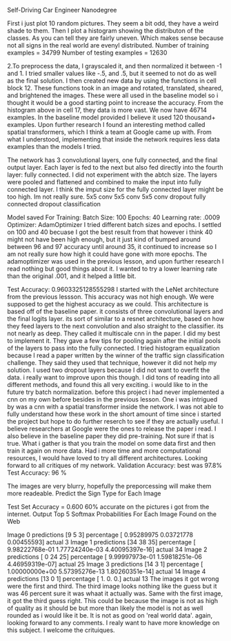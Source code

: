 Self-Driving Car Engineer Nanodegree

First i just plot 10 random pictures. They seem a bit odd, they have a weird shade to them. Then I plot a histogram showing the distributon of the classes. As you can tell they are fairly uneven. Which makes sense because not all signs in the real world are evenyl distributed.
Number of training examples = 34799
Number of testing examples = 12630


2.To preprocess the data, I grayscaled it, and then normalized it between -1 and 1. I tried smaller values like -.5, and .5, but it seemed to not do as well as the final solution.
I then created new data by using the functions in cell block 12. These functions took in an image and rotated, translated, sheared, and brightened the images. These were all used in the baseline model so i thought it would be a good starting point to increase the accuracy.
From the histogram above in cell 17, they data is more vast. We now have 46714 examples. In the baseline model provided I believe it used 120 thousand+ examples.
Upon further research I found an interesting method called spatial transformers, which I think a team at Google came up with. From what I understood, implementing that inside the network requires less data examples than the models I tried.
    
    
The network has 3 convolutional layers, one fully connected, and the final output layer. Each layer is fed to the next but also fed directly into the fourth layer: fully connected. I did not experiment with the abtch size. The layers were pooled and flattened and combined to make the input into fully connected layer. I think the imput size for the fully connected layer might be too high. Im not really sure.
5x5 conv
5x5 conv
5x5 conv
dropout
fully connected
dropout
classification


Model saved
For Training:
Batch Size: 100
Epochs: 40
Learning rate: .0009
Optimizer: AdamOptimizer
I tried different batch sizes and epochs. I settled on 100 and 40 becuase I got the best result from that however i think 40 might not have been high enough, but it just kind of bumped around between 96 and 97 accuracy until around 35, it continued to increase so I am not really sure how high it could have gone with more epochs.
The adamoptimizer was used in the previous lesson, and upon further research I read nothing but good things about it. I wanted to try a lower learning rate than the original .001, and it helped a little bit.


Test Accuracy: 0.9603325128555298
I started with the LeNet architecture from the previous lessson. This accuracy was not high enough. We were supposed to get the highest accuracy as we could. This architecture is based off of the baseline paper. it consists of three convolutional layers and the final logits layer. its sort of similar to a resnet architecture, based on how they feed layers to the next convolution and also straight to the classifier. its not nearly as deep. They called it multiscale cnn in the paper. I did my best to implement it. They gave a few tips for pooling again after the initial pools of the layers to pass into the fully connected.
I tried histogram equalization because I read a paper written by the winner of the traffic sign classification challenge. They said they used that technique, however it did not help my solution.
I used two dropout layers because I did not want to overfit the data.
i really want to improve upon this though. I did tons of reading into all different methods, and found this all very exciting. i would like to in the future try batch normalization. before this project i had never implemented a cnn on my own before besides in the previous lesson. One i was intrigued by was a cnn with a spatial transformer inside the network. I was not able to fully understand how these work in the short amount of time since i started the project but hope to do further reserch to see if they are actually useful. I believe researchers at Google were the ones to release the paper i read. I also believe in the baseline paper they did pre-training. Not sure if that is true. What i gather is that you train the model on some data first and then train it again on more data. Had i more time and more computational resources, I would have loved to try all different architectures. Looking forward to all critiques of my network.
Validation Accuracy: best was 97.8%
Test Accuracy: 96 %

The images are very blurry, hopefully the preporcessing will make them more readeable.
Predict the Sign Type for Each Image

Test Set Accuracy = 0.600
60% accurate on the pictures i got from the internet.
Output Top 5 Softmax Probabilities For Each Image Found on the Web

Image 0 predictions [9 5 3] percentage [ 0.95289975  0.03721778  0.00455593] actual 3
Image 1 predictions [34 38 35] percentage [  9.98222768e-01   1.77724240e-03   4.40095397e-16] actual 34
Image 2 predictions [ 0 24 25] percentage [  9.99997973e-01   1.59818251e-06   4.46959319e-07] actual 25
Image 3 predictions [14  3  1] percentage [  1.00000000e+00   5.57395276e-13   1.80260351e-14] actual 14
Image 4 predictions [13  0  1] percentage [ 1.  0.  0.] actual 13
The images it got wrong were the first and third. The third image looks nothing like the guess but it was 46 percent sure it was whaat it actually was. Same with the first image, it got the third guess right. This could be because the image is not as high of quality as it should be but more than likely the model is not as well rounded as i would like it be. It is not as good on 'real world data'. again, looking forward to any comments. I realy want to have more knowledge on this subject. I welcome the crituiques.

